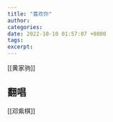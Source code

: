 ```yaml
---
title: "喜欢你"
author: 
categories: 
date: 2022-10-10 01:57:07 +0800
tags: 
excerpt: 
---
```





[[黄家驹]]








## 翻唱


[[邓紫棋]]





